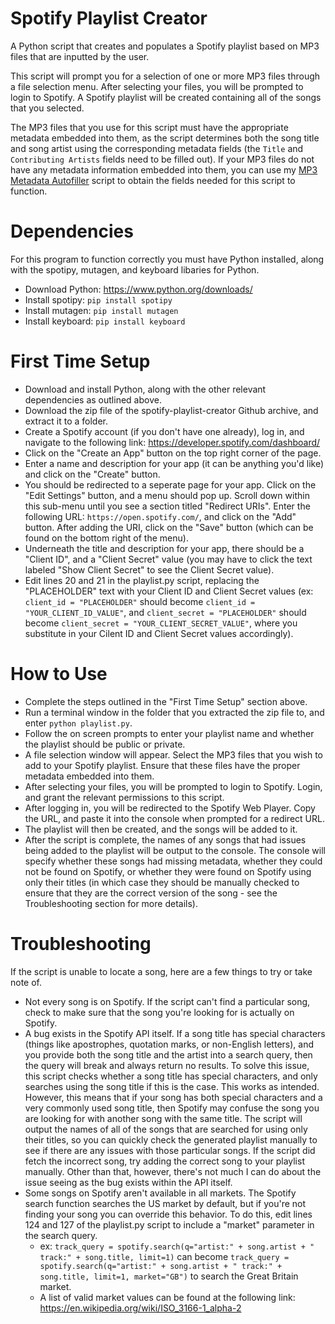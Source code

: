 # Spotify Playlist Creator
A Python script that creates and populates a Spotify playlist based on MP3 files that are inputted by the user.

This script will prompt you for a selection of one or more MP3 files through a file selection menu. After selecting your files, you will be prompted to login to Spotify. A Spotify playlist will be created containing all of the songs that you selected. 

The MP3 files that you use for this script must have the appropriate metadata embedded into them, as the script determines both the song title and song artist using the corresponding metadata fields (the `Title` and `Contributing Artists` fields need to be filled out). If your MP3 files do not have any metadata information embedded into them, you can use my [MP3 Metadata Autofiller](https://github.com/interborough/mp3-metadata-autofiller) script to obtain the fields needed for this script to function.  

# Dependencies
For this program to function correctly you must have Python installed, along with the spotipy, mutagen, and keyboard libaries for Python.

- Download Python: https://www.python.org/downloads/
- Install spotipy: `pip install spotipy`
- Install mutagen: `pip install mutagen`
- Install keyboard: `pip install keyboard`

# First Time Setup
- Download and install Python, along with the other relevant dependencies as outlined above. 
- Download the zip file of the spotify-playlist-creator Github archive, and extract it to a folder. 
- Create a Spotify account (if you don't have one already), log in, and navigate to the following link: https://developer.spotify.com/dashboard/
- Click on the "Create an App" button on the top right corner of the page. 
- Enter a name and description for your app (it can be anything you'd like) and click on the "Create" button.
- You should be redirected to a seperate page for your app. Click on the "Edit Settings" button, and a menu should pop up. Scroll down within this sub-menu until you see a section titled "Redirect URIs". Enter the following URL: `https://open.spotify.com/`, and click on the "Add" button. After adding the URI, click on the "Save" button (which can be found on the bottom right of the menu).  
- Underneath the title and description for your app, there should be a "Client ID", and a "Client Secret" value (you may have to click the text labeled "Show Client Secret" to see the Client Secret value). 
- Edit lines 20 and 21 in the playlist.py script, replacing the "PLACEHOLDER" text with your Client ID and Client Secret values (ex: `client_id = "PLACEHOLDER"` should become `client_id = "YOUR_CLIENT_ID_VALUE"`, and `client_secret = "PLACEHOLDER"` should become `client_secret = "YOUR_CLIENT_SECRET_VALUE"`, where you substitute in your Cilent ID and Client Secret values accordingly).

# How to Use
- Complete the steps outlined in the "First Time Setup" section above. 
- Run a terminal window in the folder that you extracted the zip file to, and enter `python playlist.py`.
- Follow the on screen prompts to enter your playlist name and whether the playlist should be public or private. 
- A file selection window will appear. Select the MP3 files that you wish to add to your Spotify playlist. Ensure that these files have the proper metadata embedded into them. 
- After selecting your files, you will be prompted to login to Spotify. Login, and grant the relevant permissions to this script. 
- After logging in, you will be redirected to the Spotify Web Player. Copy the URL, and paste it into the console when prompted for a redirect URL.
- The playlist will then be created, and the songs will be added to it.  
- After the script is complete, the names of any songs that had issues being added to the playlist will be output to the console. The console will specify whether these songs had missing metadata, whether they could not be found on Spotify, or whether they were found on Spotify using only their titles (in which case they should be manually checked to ensure that they are the correct version of the song - see the Troubleshooting section for more details). 

# Troubleshooting
If the script is unable to locate a song, here are a few things to try or take note of. 

- Not every song is on Spotify. If the script can't find a particular song, check to make sure that the song you're looking for is actually on Spotify. 
- A bug exists in the Spotify API itself. If a song title has special characters (things like apostrophes, quotation marks, or non-English letters), and you provide both the song title and the artist into a search query, then the query will break and always return no results. To solve this issue, this script checks whether a song title has special characters, and only searches using the song title if this is the case. This works as intended. However, this means that if your song has both special characters and a very commonly used song title, then Spotify may confuse the song you are looking for with another song with the same title. The script will output the names of all of the songs that are searched for using only their titles, so you can quickly check the generated playlist manually to see if there are any issues with those particular songs. If the script did fetch the incorrect song, try adding the correct song to your playlist manually. Other than that, however, there's not much I can do about the issue seeing as the bug exists within the API itself.
- Some songs on Spotify aren't available in all markets. The Spotify search function searches the US market by default, but if you're not finding your song you can override this behavior. To do this, edit lines 124 and 127 of the playlist.py script to include a "market" parameter in the search query. 
    - ex: `track_query = spotify.search(q="artist:" + song.artist + " track:" + song.title, limit=1)` can become `track_query = spotify.search(q="artist:" + song.artist + " track:" + song.title, limit=1, market="GB")` to search the Great Britain market.
    - A list of valid market values can be found at the following link: https://en.wikipedia.org/wiki/ISO_3166-1_alpha-2
